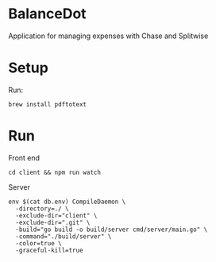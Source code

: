 # BalanceDot

Application for managing expenses with Chase and Splitwise

# Setup

Run:
```
brew install pdftotext
```

# Run

Front end
```
cd client && npm run watch
```

Server
```
env $(cat db.env) CompileDaemon \
  -directory=./ \
  -exclude-dir="client" \
  -exclude-dir=".git" \
  -build="go build -o build/server cmd/server/main.go" \
  -command="./build/server" \
  -color=true \
  -graceful-kill=true
```
